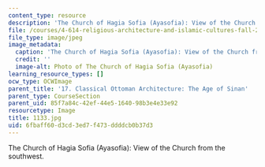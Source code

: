 ```yaml
---
content_type: resource
description: 'The Church of Hagia Sofia (Ayasofia): View of the Church from the southwest.'
file: /courses/4-614-religious-architecture-and-islamic-cultures-fall-2002/6fbaff60d3cd3ed7f473ddddcb0b37d3_1133.jpg
file_type: image/jpeg
image_metadata:
  caption: 'The Church of Hagia Sofia (Ayasofia): View of the Church from the southwest.'
  credit: ''
  image-alt: Photo of The Church of Hagia Sofia (Ayasofia)
learning_resource_types: []
ocw_type: OCWImage
parent_title: '17. Classical Ottoman Architecture: The Age of Sinan'
parent_type: CourseSection
parent_uid: 85f7a84c-42ef-44e5-1640-98b3e4e33e92
resourcetype: Image
title: 1133.jpg
uid: 6fbaff60-d3cd-3ed7-f473-ddddcb0b37d3
---
```

The Church of Hagia Sofia (Ayasofia): View of the Church from the southwest.

